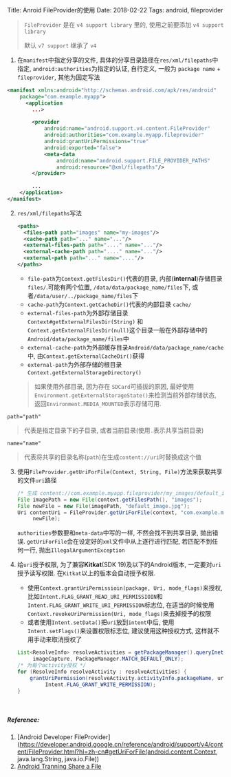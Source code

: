 Title: Anroid FileProvider的使用
Date: 2018-02-22
Tags: android, fileprovider



> `FileProvider` 是在 `v4 support library` 里的, 使用之前要添加 `v4 support library` 
>
> 默认 `v7 support` 继承了 `v4`

1. 在`manifest`中指定分享的文件, 具体的分享目录路径在`res/xml/filepaths`中指定, `android:authorities`为指定的认证, 自行定义, 一般为 `package name` + `fileprovider`, 其他为固定写法

```xml
<manifest xmlns:android="http://schemas.android.com/apk/res/android"
    package="com.example.myapp">
	  <application
        ...>
        
        <provider
        	android:name="android.support.v4.content.FileProvider"
            android:authorities="com.example.myapp.fileprovider"
            android:grantUriPermissions="true"
            android:exported="false">
        	<meta-data
            	android:name="android.support.FILE_PROVIDER_PATHS"
                android:resource="@xml/filepaths"/>
        </provider>
        
        ...
    </application>
</manifest>
```

2. `res/xml/filepaths`写法

   ```xml
   <paths>
     <files-path path="images" name="my-images"/>
     <cache-path path="..." name="..."/>
     <external-files-path path="...." name="..."/>
     <external-cache-path path="...." name="..."/>
     <external-path path="..." name="...."/>
   </paths>
   ```

   - `file-path`为`Context.getFilesDir()`代表的目录, 内部(**internal**)存储目录`files/`.可能有两个位置, `/data/data/package_name/files`下, 或者`/data/user/../package_name/files`下
   - `cache-path`为`Context.getCacheDir()`代表的内部目录 `cache/`
   - `external-files-path`为外部存储目录`Context#getExternalFilesDir(String)` 和`Context.getExternalFilesDir(null)`这个目录一般在外部存储中的`Android/data/package_name/files`中
   - `external-cache-path`为外部缓存目录`Android/data/package_name/cache`中, 由`Context.getExternalCacheDir()`获得
   - `external-path`为外部存储的根目录`Context.getExternalStorageDirectory()`

   > 如果使用外部目录, 因为存在 `SDCard`可插拔的原因, 最好使用`Environment.getExternalStorageState()`来检测当前外部存储状态, 返回`Environment.MEDIA_MOUNTED`表示存储可用.

`path="path"`

> 代表是指定目录下的子目录, 或者当前目录(使用`.`表示共享当前目录)

`name="name"`

> 代表将共享的目录名称(`path`)在生成`content://uri`时替换成这个值

3. 使用`FileProvider.getUriForFile(Context, String, File)`方法来获取共享的文件`uri`路径

   ```java
   /* 生成 content://com.example.myapp.fileprovider/my_images/default_image.jpg */
   File imagePath = new File(context.getFilesPath(), "images");
   File newFile = new File(imagePath, "default_image.jpg");
   Uri contentUri = FileProvider.getUriForFile(context, "com.example.myapp.fileprovider",
   		newFile);
   ```

   `authorities`参数要和`meta-data`中写的一样, 不然会找不到共享目录, 抛出错误. `getUriForFile`会在设定好的`xml`文件中从上逐行进行匹配, 若匹配不到任何一行, 抛出`IllegalArgumentException`

4. 给`uri`授予权限, 为了兼容**Kitkat**(SDK 19)及以下的Android版本, 一定要对`uri`授予读写权限. 在`Kitkat`以上的版本会自动授予权限.

   - 使用`Context.grantUriPermissioin(package, Uri, mode_flags)`来授权, 比如`Intent.FLAG_GRANT_READ_URI_PERMISSIOIN`和`Intent.FLAG_GRANT_WRITE_URI_PERMISSION`标志位, 在适当的时候使用`Context.revokeUriPermission(Uri, mode_flags)`来去掉授予的权限
   - 或者使用`Intent.setData()`把`uri`放到`intent`中后, 使用`Intent.setFlags()`来设置权限标志位, 建议使用这种授权方式, 这样就不用手动来取消授权了

   ```java
   List<ResolveInfo> resolveActivities = getPackageManager().queryInetntActivities(
   		imageCapture, PackageManager.MATCH_DEFAULT_ONLY);
   /* 为每个activity授权 */
   for (ResolveInfo resolveActivity : resolveActivities) {
       grantUriPermission(resolveActivity.activityInfo.packageName, uri,
   			Intent.FLAG_GRANT_WRITE_PERMISSION);
   }
   ```

   ​


##### Reference:

1. [Android Developer FileProvider](https://developer.android.google.cn/reference/android/support/v4/content/FileProvider.html?hl=zh-cn#getUriForFile(android.content.Context, java.lang.String, java.io.File))
2. [Android Tranning Share a File](https://developer.android.google.cn/training/secure-file-sharing)